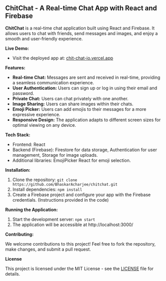 ## ChitChat - A Real-time Chat App with React and Firebase

**ChitChat** is a real-time chat application built using React and Firebase. It allows users to chat with friends, send messages and images, and enjoy a smooth and user-friendly experience.

**Live Demo:**

* Visit the deployed app at: [chit-chat-io.vercel.app](chit-chat-io.vercel.app)

**Features:**

* **Real-time Chat:** Messages are sent and received in real-time, providing a seamless communication experience.
* **User Authentication:** Users can sign up or log in using their email and password.
* **Private Chat:** Users can chat privately with one another.
* **Image Sharing:** Users can share images within their chats.
* **Emoji Picker:** Users can add emojis to their messages for a more expressive experience.
* **Responsive Design:** The application adapts to different screen sizes for optimal viewing on any device.

**Tech Stack:**

* Frontend: React
* Backend (Firebase): Firestore for data storage, Authentication for user management, Storage for image uploads.
* Additional libraries: EmojiPicker React for emoji selection.

**Installation:**

1. Clone the repository: `git clone https://github.com/BhaskarAcharjee/chitchat.git`
2. Install dependencies: `npm install`
3. Create a Firebase project and configure your app with the Firebase credentials. (Instructions provided in the code)

**Running the Application:**

1. Start the development server: `npm start`
2. The application will be accessible at http://localhost:3000/

**Contributing:**

We welcome contributions to this project! Feel free to fork the repository, make changes, and submit a pull request.

**License**

This project is licensed under the MIT License - see the [LICENSE](LICENSE) file for details.
